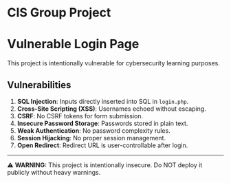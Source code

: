 # CIS Group Project

# Vulnerable Login Page

This project is intentionally vulnerable for cybersecurity learning purposes.

## Vulnerabilities

1. **SQL Injection**: Inputs directly inserted into SQL in `login.php`.
2. **Cross-Site Scripting (XSS)**: Usernames echoed without escaping.
3. **CSRF**: No CSRF tokens for form submission.
4. **Insecure Password Storage**: Passwords stored in plain text.
5. **Weak Authentication**: No password complexity rules.
6. **Session Hijacking**: No proper session management.
7. **Open Redirect**: Redirect URL is user-controllable after login.

---

⚠️ **WARNING:** This project is intentionally insecure. Do NOT deploy it publicly without heavy warnings.
